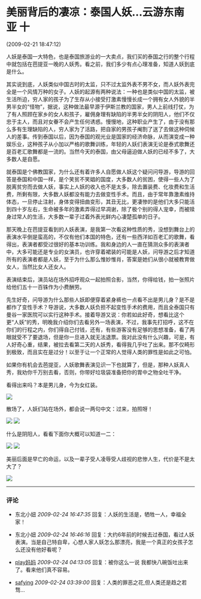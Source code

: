 # 美丽背后的凄凉：泰国人妖…云游东南亚 十

(2009-02-21 18:47:12)

人妖是泰国一大特色，也是泰国旅游业的一大卖点，我们买的泰国之行的整个行程中就包括在芭提亚一晚的人妖秀。看之前，我们多少有点心理准备，知道人妖到底是什么。

其实说到底，人妖类似中国古时的太监，只不过太监外表不男不女，而人妖外表完全是一个风情万种的女子。人妖的起源有两种说法：一种也是类似中国的太监，被生活所迫，穷人家的孩子为了生存从小接受打激素慢慢长成一个拥有女人外貌的半男半女的“怪物”，据说，这种做法最早源于伊斯兰教的国家，男人上前线打仗，为了有人照顾在家乡的女人和孩子，雇佣身理有缺陷的半男半女的阴阳人，他们不仅忠于主人，而且对女眷不会产生任何诱惑。慢慢地，这种职业产生了，由于没有那么多有生理缺陷的人，穷人家为了活路，把自家的男孩子阉割了送了去做这种伺候人的差事。传到泰国以后，因为泰国的观光业是国家的经济命脉，从而演变成一种娱乐业，这种孩子从小加以严格的歌舞训练，年轻的人妖们表演无论是泰式歌舞还是百老汇歌舞都是一流的。当然今天的泰国，由父母逼迫做人妖的已经不多了，大多数人是自愿。

就泰国是个佛教国家，为什么还有着许多人自愿做人妖这个疑问问导游，导游的回答是泰国和中国一样，是个笑贫不笑娼的国度，大多数人的贫困，使得一些人为了脱离贫穷而去做人妖，事实上人妖的收入也不是太多，除去置装费、化妆费和生活费，所剩有限，大多数人妖都没有能力去做变性手术。而且，由于常年靠激素维持体态，一旦停止注射，身体变得扭曲变形，其丑无比，更凄惨的是他们大多只能活到四十岁左右，生命被多年的激素弄得过早凋谢，除了极个别的得人宠幸，而被赎身过常人的生活，大多数一辈子过着外表光鲜内心凄楚孤单的日子。

那天晚上在芭提亚看到的人妖表演，是我第一次看这种性质的秀，没想到舞台上的表演水平倒是蛮高的，不仅有他们本国的特色，还有一些西洋如百老汇的歌舞，看得出，表演者都受过很好的基本功训练。我和身边的人一直在猜测众多的表演者中，大多可能还是专业的女演员，也许穿着裙装的可能是人妖，问导游之后才知道所有的表演者都是人妖，至于为什么那么惟妙惟肖，答案是她们从很小就被教育做女人，当然比女人还女人。

表演结束后，演员站在场外招呼观众一起拍照合影，当然，你得给钱，拍一张照片给他们五十一百铢作为小费酬劳。

先生好奇，问导游为什么那些人妖即便穿着紧身裤也一点看不出是男儿身？是不是都作了变性手术？导游说，大多数人妖负担不起变性手术的费用，而且全泰国只有曼谷一家医院可以实行这种手术。接着导游又说：你若如此好奇，想看比这个更“人妖”的秀，明晚我介绍你们去看另外一场表演，不过，我事先打招呼，这不在你们的行程之内，你们得自己付钱，还有，有些游客没有足够的思想准备，看了两眼就受不了要退场，但是你一旦进入就无法退票。我对此没有什么兴趣，可是，有人好奇心重，结果，被拉去看第二天的人妖秀，看得我几乎吐了出来。那不仅畸形到极致，而且实在是过分！以至于让一个正常的人觉得人类的罪性是如此之可怕。

如果你有机会去芭提亚，人妖歌舞表演见识一下也就算了，但是，那种人妖真人秀，我劝你千万别去看，否则，你带好垃圾袋准备把你的胃中之物全吐干净。

看得出来吗？本是男儿身，今为女红装。

![](http://im1.shutterfly.com/media/47b9dc00b3127ccec63e70ee2aa800000040O00cYtnDlwxB7efDg/cC/f%3D0/ps%3D50/r%3D0/rx%3D550/ry%3D400/)

散场了，人妖们站在场外，都会说一两句中文：过来，拍照呀！

![](http://im1.shutterfly.com/media/47b9dc00b3127ccec63f0dd9cb4500000040O00cYtnDlwxB7efDg/cC/f%3D0/ps%3D50/r%3D0/rx%3D550/ry%3D400/) ![](http://im1.shutterfly.com/media/47b9dc00b3127ccec63ee073ab4d00000040O00cYtnDlwxB7efDg/cC/f%3D0/ps%3D50/r%3D0/rx%3D550/ry%3D400/)

什么是阴阳人，看看下面你大概可以知道一二：

![](http://im1.shutterfly.com/media/47b9dc00b3127ccec63e8bbd6a1e00000040O00cYtnDlwxB7efDg/cC/f%3D0/ps%3D50/r%3D0/rx%3D550/ry%3D400/) ![](http://im1.shutterfly.com/media/47b9dc00b3127ccec63f79c24a5400000040O00cYtnDlwxB7efDg/cC/f%3D0/ps%3D50/r%3D0/rx%3D550/ry%3D400/)

美丽后面是早亡的命运，以及一辈子受人凌辱受人歧视的悲惨人生，代价是不是太大了？

![](http://im1.shutterfly.com/media/47b9dc00b3127ccec63f02590a6a00000040O00cYtnDlwxB7efDg/cC/f%3D0/ps%3D50/r%3D0/rx%3D550/ry%3D400/)

---

### 评论

- 东北小妞 _2009-02-24 16:47:35_ 回复：人妖的生活是，牺牲一人，幸福全家！
  
- 东北小妞 _2009-02-24 16:46:16_ 回复：大约6年前的时候去过泰国，看过人妖表演。当是自己特自卑，心想人家人妖怎么那漂亮，我是一个真正的女孩子怎么还没有他好看呢？

- [play妈妈](http://myblog/39139) _2009-02-24 04:13:05_ 回复：被你这么一说 我都快八碗饭吐出来了。看来他们真不容易。

- [safying](http://myblog/31369) _2009-02-24 03:39:00_ 回复：人类的罪恶之花,但人类还是趋之若骛...